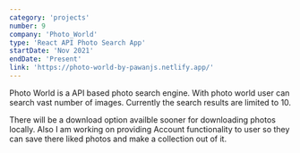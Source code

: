 ```yaml
---
category: 'projects'
number: 9
company: 'Photo_World'
type: 'React API Photo Search App'
startDate: 'Nov 2021'
endDate: 'Present'
link: 'https://photo-world-by-pawanjs.netlify.app/'
---
```


Photo World is a API based photo search engine. With photo world user can search vast number of images. Currently the search results are limited to 10.

There will be a download option availble sooner for downloading photos locally. Also I am working on providing Account functionality to user so they can save there liked photos and make a collection out of it.

